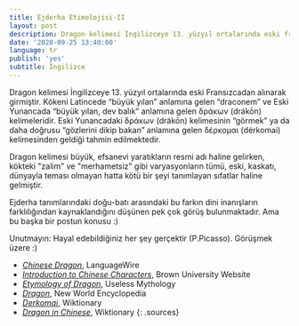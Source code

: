 ```yaml
---
title: Ejderha Etimolojisi-II
layout: post
description: Dragon kelimesi İngilizceye 13. yüzyıl ortalarında eski fransızcadan alınarak girmiştir. Kökeni Latincede “büyük yılan” anlamına gelen “draconem” ve Eski Yunancada “büyük yılan, dev balık” anlamına gelen δράκων (drákōn) kelimeleridir. Eski Yunancadaki δράκων (drákōn) kelimesinin “görmek” ya da daha doğrusu “gözlerini dikip bakan” anlamına gelen δέρκομαι (dérkomai) kelimesinden geldiği tahmin edilmektedir.
date: '2020-09-25 13:40:00'
language: tr
publish: 'yes'
subtitle: İngilizce
---
```


Dragon kelimesi İngilizceye 13. yüzyıl ortalarında eski Fransızcadan alınarak girmiştir. Kökeni Latincede “büyük yılan” anlamına gelen “draconem” ve Eski Yunancada “büyük yılan, dev balık” anlamına gelen δράκων (drákōn) kelimeleridir. Eski Yunancadaki δράκων (drákōn) kelimesinin “görmek” ya da daha doğrusu “gözlerini dikip bakan” anlamına gelen δέρκομαι (dérkomai) kelimesinden geldiği tahmin edilmektedir.

Dragon kelimesi büyük, efsanevi yaratıkların resmi adı haline gelirken, kökteki "zalim" ve "merhametsiz" gibi varyasyonların tümü, eski, kaskatı, dünyayla teması olmayan hatta kötü bir şeyi tanımlayan sıfatlar haline gelmiştir.

Ejderha tanımlarındaki doğu-batı arasındaki bu farkın dini inanışların farklılığından kaynaklandığını düşünen pek çok görüş bulunmaktadır. Ama bu başka bir postun konusu :)

Unutmayın: Hayal edebildiğiniz her şey gerçektir (P.Picasso). Görüşmek üzere :)

+ *[Chinese Dragon](https://www.languagewire.com/en/blog/chinese-dragon)*, LanguageWire
+ *[Introduction to Chinese Characters](https://www.brown.edu/about/administration/international-affairs/year-of-china/language-and-cultural-resources/introduction-chinese-characters/introduction-chinese-characters)*, Brown University Website
+ *[Etymology of Dragon](https://uselessetymology.com/2017/11/20/etymology-of-dragon/)*, Useless Mythology
+ *[Dragon](https://www.newworldencyclopedia.org/entry/Dragon)*, New World Encyclopedia
+ *[Derkomai](https://en.wiktionary.org/wiki/%CE%B4%CF%81%CE%AC%CE%BA%CF%89%CE%BD)*, Wiktionary
+ *[Dragon in Chinese](https://en.wiktionary.org/wiki/%E9%BE%8D)*, Wiktionary
{: .sources}
